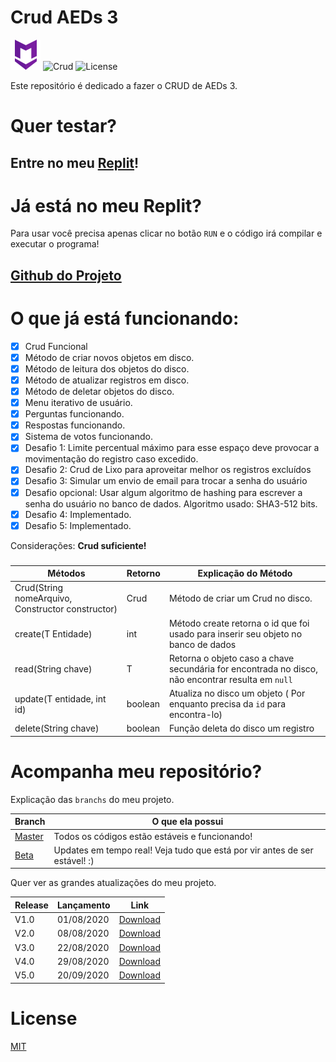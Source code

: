 # Crud AEDs 3

![Markdown Logo](https://github.com/adam-p/markdown-here/raw/master/src/common/images/icon48.png "Markdown Logo")
![Crud](https://img.shields.io/badge/Crud-FUNCIONAL!-brightgreen "Situação do Crud")
![License](https://img.shields.io/badge/openSource-MIT-blue "License")

Este repositório é dedicado a fazer o CRUD de AEDs 3.

# Quer testar?

## Entre no meu [Replit](https://repl.it/github/solid-titans/AEDs3)!

# Já está no meu Replit?

Para usar você precisa apenas clicar no botão ```RUN``` e o código irá compilar e executar o programa!

## [Github do Projeto](https://github.com/lusantisuper/AEDs3/)

# O que já está funcionando:
- [x] Crud Funcional
- [x] Método de criar novos objetos em disco.
- [x] Método de leitura dos objetos do disco.
- [x] Método de atualizar registros em disco.
- [x] Método de deletar objetos do disco.
- [x] Menu iterativo de usuário.
- [x] Perguntas funcionando.
- [x] Respostas funcionando.
- [x] Sistema de votos funcionando.
- [x] Desafio 1: Limite percentual máximo para esse espaço deve provocar a movimentação do registro caso excedido.
- [x] Desafio 2: Crud de Lixo para aproveitar melhor os registros excluídos
- [x] Desafio 3: Simular um envio de email para trocar a senha do usuário
- [x] Desafio opcional: Usar algum algoritmo de hashing para escrever a senha do usuário no banco de dados. Algoritmo usado: SHA3-512 bits.
- [x] Desafio 4: Implementado.
- [x] Desafio 5: Implementado.

Considerações: **Crud suficiente!**

###
| Métodos | Retorno | Explicação do Método |
| ------- | ------- | -------------------- |
| Crud(String nomeArquivo, Constructor<T> constructor)| Crud | Método de criar um Crud no disco.
| create(T Entidade)| int | Método create retorna o id que foi usado para inserir seu objeto no banco de dados |
| read(String chave) | T | Retorna o objeto caso a chave secundária for encontrada no disco, não encontrar resulta em ```null```|
|update(T entidade, int id) | boolean | Atualiza no disco um objeto ( Por enquanto precisa da ```id``` para encontra-lo)
| delete(String chave) | boolean | Função deleta do disco um registro |

# Acompanha meu repositório?

Explicação das ```branchs``` do meu projeto. 

|Branch | O que ela possui |
|---    |---               |
| [Master](https://github.com/lusantisuper/AEDs3/) | Todos os códigos estão estáveis e funcionando! |
| [Beta](https://github.com/lusantisuper/AEDs3/tree/beta) | Updates em tempo real! Veja tudo que está por vir antes de ser estável! :)

Quer ver as grandes atualizações do meu projeto.

| Release | Lançamento | Link |
|---      |---         |---       |
| V1.0    | 01/08/2020 | [Download](https://github.com/lusantisuper/AEDs3/releases/tag/V1.0) |
| V2.0    | 08/08/2020 | [Download](https://github.com/lusantisuper/AEDs3/releases/tag/V2.0) |
| V3.0    | 22/08/2020 | [Download](https://github.com/solid-titans/AEDs3/releases/tag/V3.0) |
| V4.0    | 29/08/2020 | [Download](https://github.com/solid-titans/AEDs3/releases/tag/V4.0) |
| V5.0    | 20/09/2020 | [Download](https://github.com/solid-titans/AEDs3/releases/tag/V5.0) |


# License
[MIT](https://choosealicense.com/licenses/mit/)
